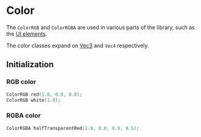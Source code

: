 # Color

The ``ColorRGB`` and ``ColorRGBA`` are used in various parts of the library, such
as the [UI elements](../ui/ui.md).

The color classes expand on [Vec3](../getting-started/vectors-matrices.md) and ``Vec4`` respectively.

## Initialization
### RGB color
````c++
ColorRGB red(1.0, 0.0, 0.0);
ColorRGB white(1.0);
````

### RGBA color
````c++
ColorRGBA halfTransparentRed(1.0, 0.0, 0.0, 0.5);
````
